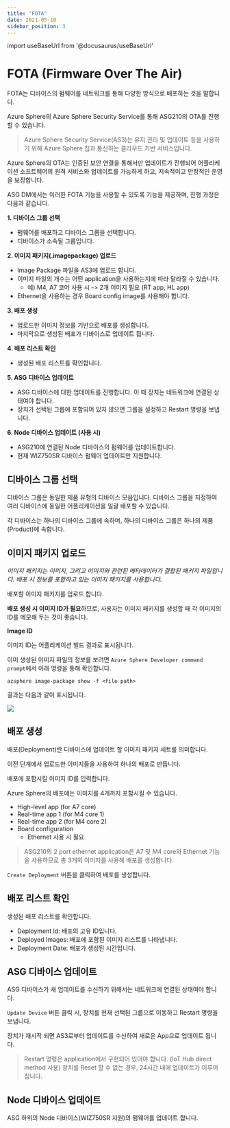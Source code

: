```yaml
---
title: "FOTA"
date: 2021-05-10
sidebar_position: 3
---
```


import useBaseUrl from '@docusaurus/useBaseUrl'


# FOTA (Firmware Over The Air)

FOTA는 디바이스의 펌웨어를 네트워크를 통해 다양한 방식으로 배포하는 것을 말합니다.

Azure Sphere의 Azure Sphere Security Service를 통해 ASG210의 OTA를 진행할 수 있습니다.

>Azure Sphere Security Service(AS3)는 유지 관리 및 업데이트 등을 사용하기 위해 Azure Sphere 칩과 통신하는 클라우드 기반 서비스입니다.

Azure Sphere의 OTA는 인증된 보안 연결을 통해서만 업데이트가 진행되어 어플리케이션 소프트웨어의 원격 서비스와 업데이트를 가능하게 하고, 지속적이고 안정적인 운영을 보장합니다.


ASG DM에서는 이러한 FOTA 기능을 사용할 수 있도록 기능을 제공하며, 진행 과정은 다음과 같습니다.


**1. 디바이스 그룹 선택**

  * 펌웨어를 배포하고 디바이스 그룹을 선택합니다.
  * 디바이스가 소속될 그룹입니다.

**2. 이미지 패키지(.imagepackage) 업로드**

  * Image Package 파일을 AS3에 업로드 합니다. 
  * 이미지 파일의 개수는 어떤 application을 사용하는지에 따라 달라질 수 있습니다.
    * 예) M4, A7 코어 사용 시 -> 2개 이미지 필요 (RT app, HL app)
  * Ethernet을 사용하는 경우 Board config image를 사용해야 합니다.  


**3. 배포 생성**
  
  * 업로드한 이미지 정보를 기반으로 배포를 생성합니다. 
  * 마지막으로 생성된 배포가 디바이스로 업데이트 됩니다.

**4. 배포 리스트 확인**

  * 생성된 배포 리스트를 확인합니다.


**5. ASG 디바이스 업데이트**

  * ASG 디바이스에 대한 업데이트를 진행합니다. 이 때 장치는 네트워크에 연결된 상태여야 합니다.
  * 장치가 선택된 그룹에 포함되어 있지 않으면 그룹을 설정하고 Restart 명령을 보냅니다.

**6. Node 디바이스 업데이트 (사용 시)**

  * ASG210에 연결된 Node 디바이스의 펌웨어를 업데이트합니다.
  * 현재 WIZ750SR 디바이스 펌웨어 업데이트만 지원합니다.


<!-- FOTA 화면 -->



## 디바이스 그룹 선택

디바이스 그룹은 동일한 제품 유형의 디바이스 모음입니다. 디바이스 그룹을 지정하여 여러 디바이스에 동일한 어플리케이션을 일괄 배포할 수 있습니다.

각 디바이스는 하나의 디바이스 그룹에 속하며, 하나의 디바이스 그룹은 하나의 제품(Product)에 속합니다. 




## 이미지 패키지 업로드

*이미지 패키지는 이미지, 그리고 이미지와 관련된 메타데이터가 결합된 패키지 파일입니다. 배포 시 정보를 포함하고 있는 이미지 패키지를 사용합니다.*

배포할 이미지 패키지를 업로드 합니다.

**배포 생성 시 이미지 ID가 필요**하므로, 사용자는 이미지 패키지를 생성할 때 각 이미지의 ID를 메모해 두는 것이 좋습니다.



**Image ID**

이미지 ID는 어플리케이션 빌드 결과로 표시됩니다.

이미 생성된 이미지 파일의 정보를 보려면 `Azure Sphere Developer command prompt`에서 아래 명령을 통해 확인합니다.

```
azsphere image-package show -f <file path>
```

결과는 다음과 같이 표시됩니다.

![](https://paper-attachments.dropbox.com/s_6B416B4379E3C4034F7587B155C6F6BEFE698D1D76F13665776365B9EF449879_1599800286024_image.png)




## 배포 생성

배포(Deployment)란 디바이스에 업데이트 할 이미지 패키지 세트를 의미합니다.

이전 단계에서 업로드한 이미지들을 사용하여 하나의 배포로 만듭니다.

<!-- 배포 생성 이미지 -->


배포에 포함시킬 이미지 ID를 입력합니다.

Azure Sphere의 배포에는 이미지를 4개까지 포함시킬 수 있습니다.

- High-level app (for A7 core)
- Real-time app 1 (for M4 core 1)
- Real-time app 2 (for M4 core 2)
- Board configuration
    - Ethernet 사용 시 필요


>ASG210의 2 port ethernet application은 A7 및 M4 core와 Ethernet 기능을 사용하므로 총 3개의 이미지를 사용해 배포를 생성합니다.



`Create Deployment` 버튼을 클릭하여 배포를 생성합니다.



## 배포 리스트 확인

생성된 배포 리스트를 확인합니다.


<!-- 배포 리스트 이미지 -->

- Deployment Id: 배포의 고유 ID입니다.
- Deployed Images: 배포에 포함된 이미지 리스트를 나타냅니다.
- Deployment Date: 배포가 생성된 시간입니다.


## ASG 디바이스 업데이트

ASG 디바이스가 새 업데이트를 수신하기 위해서는 네트워크에 연결된 상태여야 합니다.


`Update Device` 버튼 클릭 시, 장치를 현재 선택된 그룹으로 이동하고 Restart 명령을 보냅니다.

장치가 재시작 되면 AS3로부터 업데이트를 수신하여 새로운 App으로 업데이트 됩니다.

>Restart 명령은 application에서 구현되어 있어야 합니다. (IoT Hub direct method 사용)
>장치를 Reset 할 수 없는 경우, 24시간 내에 업데이트가 이루어집니다.


## Node 디바이스 업데이트

ASG 하위의 Node 디바이스(WIZ750SR 지원)의 펌웨어를 업데이트 합니다.